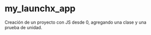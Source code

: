 # my_launchx_app
Creación de un proyecto con JS desde 0, agregando una clase y una prueba de unidad.
